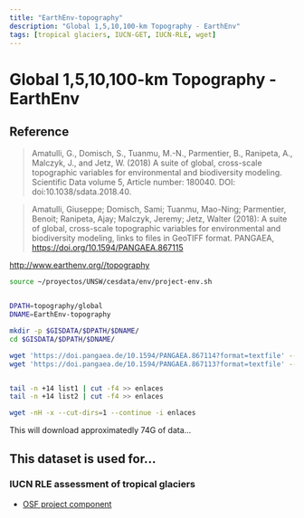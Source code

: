 ```yaml
---
title: "EarthEnv-topography"
description: "Global 1,5,10,100-km Topography - EarthEnv"
tags: [tropical glaciers, IUCN-GET, IUCN-RLE, wget]
---
```


# Global 1,5,10,100-km Topography - EarthEnv

## Reference

> Amatulli, G., Domisch, S., Tuanmu, M.-N., Parmentier, B., Ranipeta, A., Malczyk, J., and Jetz, W. (2018) A suite of global, cross-scale topographic variables for environmental and biodiversity modeling. Scientific Data volume 5, Article number: 180040. DOI: doi:10.1038/sdata.2018.40.


> Amatulli, Giuseppe; Domisch, Sami; Tuanmu, Mao-Ning; Parmentier, Benoit; Ranipeta, Ajay; Malczyk, Jeremy; Jetz, Walter (2018): A suite of global, cross-scale topographic variables for environmental and biodiversity modeling, links to files in GeoTIFF format. PANGAEA, https://doi.org/10.1594/PANGAEA.867115

http://www.earthenv.org//topography

```sh
source ~/proyectos/UNSW/cesdata/env/project-env.sh


DPATH=topography/global
DNAME=EarthEnv-topography

mkdir -p $GISDATA/$DPATH/$DNAME/
cd $GISDATA/$DPATH/$DNAME/

wget 'https://doi.pangaea.de/10.1594/PANGAEA.867114?format=textfile' --output-document=list1
wget 'https://doi.pangaea.de/10.1594/PANGAEA.867113?format=textfile' --output-document=list2


tail -n +14 list1 | cut -f4 >> enlaces
tail -n +14 list2 | cut -f4 >> enlaces

wget -nH -x --cut-dirs=1 --continue -i enlaces

```

This will download approximatedly 74G of data...



## This dataset is used for...

### IUCN RLE assessment of tropical glaciers 

- [OSF project component](https://osf.io/432sb/)

